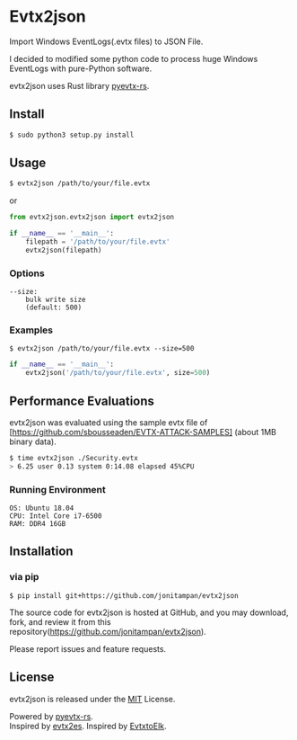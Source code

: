 # Evtx2json
Import Windows EventLogs(.evtx files) to JSON File.

I decided to modified some python code to process huge Windows EventLogs with pure-Python software.

evtx2json uses Rust library [pyevtx-rs](https://github.com/omerbenamram/pyevtx-rs).


## Install
```bash
$ sudo python3 setup.py install
```
## Usage
```bash
$ evtx2json /path/to/your/file.evtx
```

or

```python
from evtx2json.evtx2json import evtx2json

if __name__ == '__main__':
    filepath = '/path/to/your/file.evtx'
    evtx2json(filepath)
```

### Options
```
--size:
    bulk write size
    (default: 500)
```

### Examples
```
$ evtx2json /path/to/your/file.evtx --size=500
```

```py
if __name__ == '__main__':
    evtx2json('/path/to/your/file.evtx', size=500)
```

## Performance Evaluations
evtx2json was evaluated using the sample evtx file of [https://github.com/sbousseaden/EVTX-ATTACK-SAMPLES] (about 1MB binary data).

```.bash
$ time evtx2json ./Security.evtx
> 6.25 user 0.13 system 0:14.08 elapsed 45%CPU
```

### Running Environment
```
OS: Ubuntu 18.04  
CPU: Intel Core i7-6500  
RAM: DDR4 16GB  
```


## Installation
### via pip
```
$ pip install git+https://github.com/jonitampan/evtx2json
```

The source code for evtx2json is hosted at GitHub, and you may download, fork, and review it from this repository(https://github.com/jonitampan/evtx2json).

Please report issues and feature requests.

## License
evtx2json is released under the [MIT](https://github.com/jonitampan/evtx2json/blob/master/LICENSE) License.

Powered by [pyevtx-rs](https://github.com/omerbenamram/pyevtx-rs).  
Inspired by [evtx2es](https://github.com/sumeshi/evtx2es).
Inspired by [EvtxtoElk](https://github.com/dgunter/evtxtoelk).
